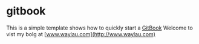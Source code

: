 gitbook
=======

This is a simple template shows how to quickly start a   [GitBook](https://www.gitbook.io)  Welcome to vist my bolg at [www.waylau.com](http://www.waylau.com) 
